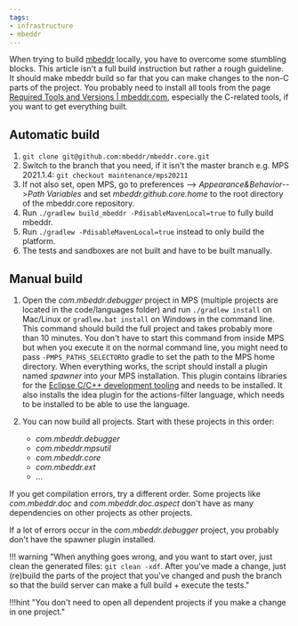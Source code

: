 ```yaml
---
tags:
- infrastructure
- mbeddr
---
```


When trying to build [mbeddr](https://github.com/mbeddr/mbeddr.core) locally, you have to overcome some stumbling blocks. This article isn't a full build instruction but rather a rough guideline. It should make mbeddr build so far that you can make changes to the non-C parts of the project. You probably need to install all tools from the page [Required Tools and Versions | mbeddr.com](http://mbeddr.com/download.html#RequiredToolsAndVersions), especially the C-related tools, if you want to get everything built.

## Automatic build

1. `git clone git@github.com:mbeddr/mbeddr.core.git`
2. Switch to the branch that you need, if it isn't the master branch e.g. MPS 2021.1.4: `git checkout maintenance/mps20211`
3. If not also set, open MPS, go to preferences --> *Appearance&Behavior*-->*Path Variables* and set *mbeddr.github.core.home* to the root directory of the mbeddr\.core repository.
4. Run `./gradlew build_mbeddr -PdisableMavenLocal=true` to fully build mbeddr.
5. Run `./gradlew -PdisableMavenLocal=true` instead to only build the platform.
6. The tests and sandboxes are not built and have to be built manually.

## Manual build

1. Open the *com.mbeddr.debugger* project in MPS (multiple projects are located in the code/languages folder) and run `./gradlew install` on Mac/Linux or `gradlew.bat install` on Windows in the command line. This command should build the full project and takes probably more than 10 minutes. You don't have to start this command from inside MPS but when you execute it on the normal command line, you might need to pass `-PMPS_PATHS_SELECTOR`to gradle to set the path to the MPS home directory. When everything works, the script should install a plugin named *spawner* into your MPS installation. This plugin contains libraries for the [Eclipse C/C++ development tooling](https://www.eclipse.org/cdt/) and needs to be installed. It also installs the idea plugin for the actions-filter language, which needs to be installed to be able to use the language.
2. You can now build all projects. Start with these projects in this order:

    - *com.mbeddr.debugger*
    - *com.mbeddr.mpsutil*
    - *com.mbeddr.core*
    - *com.mbeddr.ext*
    - ...

If you get compilation errors, try a different order. Some projects like *com.mbeddr.doc* and *com.mbeddr.doc.aspect* don't have as many dependencies on other projects as other projects.

If a lot of errors occur in the *com.mbeddr.debugger* project, you probably don't have the spawner plugin installed.

!!! warning "When anything goes wrong, and you want to start over, just clean the generated files: `git clean -xdf`. After you've made a change, just (re)build the parts of the project that you've changed and push the branch so that the build server can make a full build + execute the tests."

!!!hint "You don't need to open all dependent projects if you make a change in one project."
